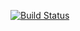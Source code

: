 [![Build Status](https://travis-ci.org/kuttywe/facto.svg?branch=master)](https://travis-ci.org/kuttywe/facto)
